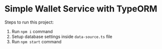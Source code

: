 # Simple Wallet Service with TypeORM

Steps to run this project:

1. Run `npm i` command
2. Setup database settings inside `data-source.ts` file
3. Run `npm start` command
